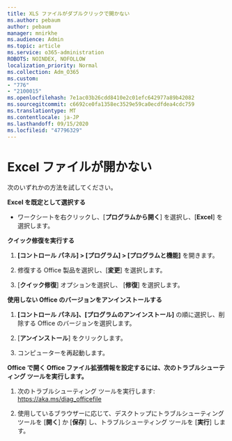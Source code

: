 ```yaml
---
title: XLS ファイルがダブルクリックで開かない
ms.author: pebaum
author: pebaum
manager: mnirkhe
ms.audience: Admin
ms.topic: article
ms.service: o365-administration
ROBOTS: NOINDEX, NOFOLLOW
localization_priority: Normal
ms.collection: Adm_O365
ms.custom:
- "776"
- "2100015"
ms.openlocfilehash: 7e1ac03b26cdd8410e2c01efc642977a89b42082
ms.sourcegitcommit: c6692ce0fa1358ec3529e59ca0ecdfdea4cdc759
ms.translationtype: MT
ms.contentlocale: ja-JP
ms.lasthandoff: 09/15/2020
ms.locfileid: "47796329"
---
```

# <a name="excel-file-doesnt-open"></a>Excel ファイルが開かない

次のいずれかの方法を試してください。

**Excel を既定として選択する**

* ワークシートを右クリックし、[**プログラムから開く**] を選択し、[**Excel**] を選択します。

**クイック修復を実行する**

1. **[コントロール パネル] > [プログラム] > [プログラムと機能]** を開きます。

2. 修復する Office 製品を選択し、[**変更**] を選択します。

3. [**クイック修復**] オプションを選択し、 [**修復**] を選択します。

**使用しない Office のバージョンをアンインストールする**

1. **[コントロール パネル]、[プログラムのアンインストール]** の順に選択し、削除する Office のバージョンを選択します。

2. [**アンインストール**] をクリックします。

3. コンピューターを再起動します。

**Office で開く Office ファイル拡張情報を設定するには、次のトラブルシューティング ツールを実行します。**

1. 次のトラブルシューティング ツールを実行します: https://aka.ms/diag_officefile

2. 使用しているブラウザーに応じて、デスクトップにトラブルシューティング ツールを [**開く**] か [**保存**] し、トラブルシューティング ツールを [**実行**] します。
